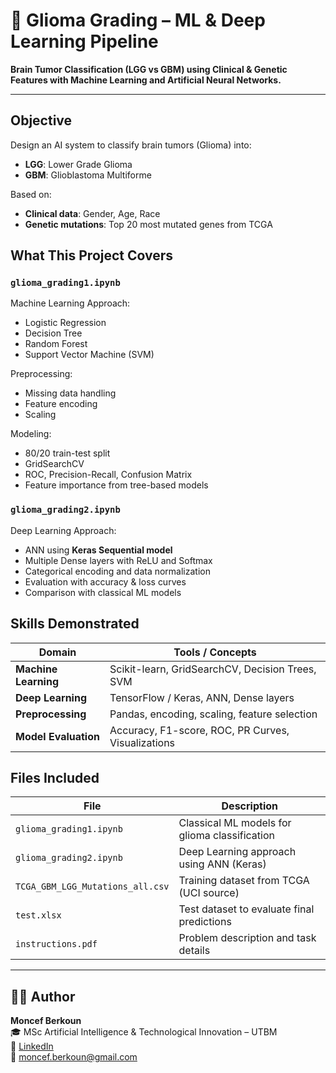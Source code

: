 # 🧬 Glioma Grading – ML & Deep Learning Pipeline

**Brain Tumor Classification (LGG vs GBM) using Clinical & Genetic Features with Machine Learning and Artificial Neural Networks.**

---

## Objective

Design an AI system to classify brain tumors (Glioma) into:
- **LGG**: Lower Grade Glioma
- **GBM**: Glioblastoma Multiforme

Based on:
- **Clinical data**: Gender, Age, Race
- **Genetic mutations**: Top 20 most mutated genes from TCGA

## What This Project Covers

### `glioma_grading1.ipynb`
Machine Learning Approach:
- Logistic Regression
- Decision Tree
- Random Forest
- Support Vector Machine (SVM)

Preprocessing:
- Missing data handling
- Feature encoding
- Scaling

Modeling:
- 80/20 train-test split
- GridSearchCV
- ROC, Precision-Recall, Confusion Matrix
- Feature importance from tree-based models

### `glioma_grading2.ipynb`
Deep Learning Approach:
- ANN using **Keras Sequential model**
- Multiple Dense layers with ReLU and Softmax
- Categorical encoding and data normalization
- Evaluation with accuracy & loss curves
- Comparison with classical ML models

## Skills Demonstrated

| Domain             | Tools / Concepts                                    |
|--------------------|-----------------------------------------------------|
| **Machine Learning** | Scikit-learn, GridSearchCV, Decision Trees, SVM    |
| **Deep Learning**    | TensorFlow / Keras, ANN, Dense layers              |
| **Preprocessing**    | Pandas, encoding, scaling, feature selection       |
| **Model Evaluation** | Accuracy, F1-score, ROC, PR Curves, Visualizations |

## Files Included

| File                  | Description                                         |
|-----------------------|-----------------------------------------------------|
| `glioma_grading1.ipynb`   | Classical ML models for glioma classification       |
| `glioma_grading2.ipynb`     | Deep Learning approach using ANN (Keras)            |
| `TCGA_GBM_LGG_Mutations_all.csv` | Training dataset from TCGA (UCI source)        |
| `test.xlsx`           | Test dataset to evaluate final predictions          |
| `instructions.pdf`    | Problem description and task details                |

---

## 🧑‍💻 Author

**Moncef Berkoun**  
🎓 MSc Artificial Intelligence & Technological Innovation – UTBM  
🔗 [LinkedIn](https://www.linkedin.com/in/moncef-berkoun/)  
📧 moncef.berkoun@gmail.com  
